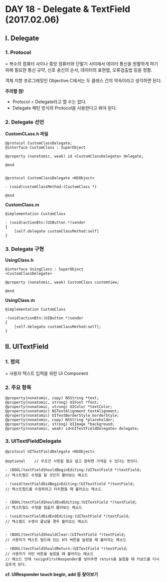 # DAY 18 - Delegate & TextField (2017.02.06)  

## I. Delegate  

### 1. Protocol  
= 복수의 컴퓨터 사이나 중앙 컴퓨터와 단말기 사이에서 데이터 통신을 원활하게 하기 위해 필요한 통신 규약, 신호 송신의 순서, 데이터의 표현법, 오류검출법 등을 정함.  

객체 지향 프로그래밍인 Objective C에서는 두 클래스 간의 약속이라고 생각하면 된다.  

**주의할 점!**  
- Protocol = Delegate라고 할 수는 없다.  
- Delegate 패턴 방식의 Protocol을 사용한다고 봐야 된다.  

### 2. Delegate 선언  
**CustomCLass.h 파일**  

```objc  
@protocol CustomClassDelegate;
@interface CustomClass : SuperObject

@property (nonatomic, weak) id <CustomClassDelegate> delegate;

@end


@protocol CustomClassDelegate <NSObject>

- (void)customClassMethod:(CustomClass *)

@end
```

**CustomClass.m**

```objc
@implementation CustomClass  

- (void)actionBtn:(UIButton *)sender
{
	[self.delegate customClassMethod:self]
}
```

### 3. Delegate 구현
**UsingClass.h**

```objc
@interface UsingClass : SuperObject
<CustomClassDelegate>

@property (nonatomic, weak) CustomClass customView;

@end
```

**UsingClass.m**

```objc
@implementation CustomClass

-(void)actionBtn:(UIButton *)sender
{
	[self.delegate customClassMethod:self];
}
```

## II. UITextField
### 1. 정의
= 사용자 텍스트 입력을 위한 UI Component  

### 2. 주요 항목 
```objc
@property(nonatomic, copy) NSString *text;
@property(nonatomic, strong) UIFont *font;
@property(nonatomic, strong) UIColor *textColor;
@property(nonatomic) NSTextAlignment textAlignment;
@property(nonatomic) UITextBorderStyle borderStyle;
@property(nonatomic, copy) NSString *placeholder;
@property(nonatomic, strong) UIImage *background;
@property(nonatomic, weak) id<UITextFieldDelegate> delegate;
```

### 3. UITextFieldDelegate
```objc
@protocol UITextFieldDelegate <NSObject>

@optional    // 무조건 사용할 필요 없고 원하면 가져갈 수 있다는 뜻이다. 

- (BOOL)textFieldShouldBeginEditing:(UITextField *)textField;
// 텍스트필드 수정을 할 것인지 물어보는 메소드  

- (void)textFieldDidBeginEditing:(UITextField *)textField;
// 텍스트필드를 수정하려고 터치했을 때 불러오는 메소드


- (BOOL)textFieldShouldEndEditing:(UITextField *)textField;
// 텍스트필드 수정을 멈출지 물어보는 메소드

- (void)textFieldDidEndEditing:(UITextField *)textField;
// 텍스필드 수정이 끝났을 경우 불러오는 메소드


- (BOOL)textFieldShouldClear:(UITextField *)textField;
// 사용자가 텍스트 필드에 있는 X자 버튼을 눌렀을 때 불러지는 메소드

- (BOOL)textFieldShouldReturn:(UITextField *)textField;
// 사용자가 리턴 버튼을 눌렀을 때 불러지는 메소드
// 메소드 안에 resignFirstResponder를 넣어주면 return을 눌렀을 때 키보드를 다시 감추게 된다.  
```

**cf. UIResponder touch begin, add 등 찾아보기** 


 